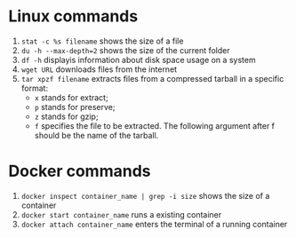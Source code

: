 # Linux commands
1. `stat -c %s filename` shows the size of a file
2. `du -h --max-depth=2` shows the size of the current folder
3. `df -h` displayis information about disk space usage on a system
4. `wget URL` downloads files from the internet
5. `tar xpzf filename` extracts files from a compressed tarball in a specific format:
    * `x` stands for extract;
    * `p` stands for preserve;
    * `z` stands for gzip;
    * `f` specifies the file to be extracted. The following argument after f should be the name of the tarball.

# Docker commands
1. `docker inspect container_name | grep -i size` shows the size of a container
2. `docker start container_name` runs a existing container
3. `docker attach container_name` enters the terminal of a running container
